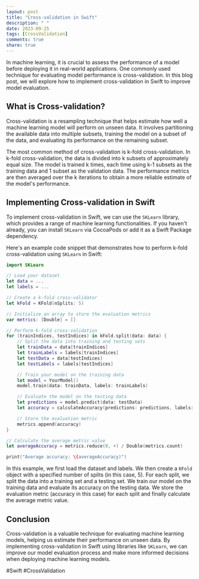 ```yaml
---
layout: post
title: "Cross-validation in Swift"
description: " "
date: 2023-09-25
tags: [CrossValidation]
comments: true
share: true
---
```


In machine learning, it is crucial to assess the performance of a model before deploying it in real-world applications. One commonly used technique for evaluating model performance is cross-validation. In this blog post, we will explore how to implement cross-validation in Swift to improve model evaluation.

## What is Cross-validation?

Cross-validation is a resampling technique that helps estimate how well a machine learning model will perform on unseen data. It involves partitioning the available data into multiple subsets, training the model on a subset of the data, and evaluating its performance on the remaining subset.

The most common method of cross-validation is k-fold cross-validation. In k-fold cross-validation, the data is divided into k subsets of approximately equal size. The model is trained k times, each time using k-1 subsets as the training data and 1 subset as the validation data. The performance metrics are then averaged over the k iterations to obtain a more reliable estimate of the model's performance.

## Implementing Cross-validation in Swift

To implement cross-validation in Swift, we can use the `SKLearn` library, which provides a range of machine learning functionalities. If you haven't already, you can install `SKLearn` via CocoaPods or add it as a Swift Package dependency.

Here's an example code snippet that demonstrates how to perform k-fold cross-validation using `SKLearn` in Swift:

```swift
import SKLearn

// Load your dataset
let data = ...
let labels = ...

// Create a k-fold cross-validator
let kFold = KFold(nSplits: 5)

// Initialize an array to store the evaluation metrics
var metrics: [Double] = []

// Perform k-fold cross-validation
for (trainIndices, testIndices) in kFold.split(data: data) {
    // Split the data into training and testing sets
    let trainData = data[trainIndices]
    let trainLabels = labels[trainIndices]
    let testData = data[testIndices]
    let testLabels = labels[testIndices]

    // Train your model on the training data
    let model = YourModel()
    model.train(data: trainData, labels: trainLabels)

    // Evaluate the model on the testing data
    let predictions = model.predict(data: testData)
    let accuracy = calculateAccuracy(predictions: predictions, labels: testLabels)

    // Store the evaluation metric
    metrics.append(accuracy)
}

// Calculate the average metric value
let averageAccuracy = metrics.reduce(0, +) / Double(metrics.count)

print("Average accuracy: \(averageAccuracy)")
```

In this example, we first load the dataset and labels. We then create a `KFold` object with a specified number of splits (in this case, 5). For each split, we split the data into a training set and a testing set. We train our model on the training data and evaluate its accuracy on the testing data. We store the evaluation metric (accuracy in this case) for each split and finally calculate the average metric value.

## Conclusion

Cross-validation is a valuable technique for evaluating machine learning models, helping us estimate their performance on unseen data. By implementing cross-validation in Swift using libraries like `SKLearn`, we can improve our model evaluation process and make more informed decisions when deploying machine learning models.

#Swift #CrossValidation